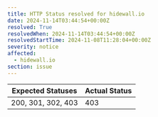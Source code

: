```yaml
---
title: HTTP Status resolved for hidewall.io
date: 2024-11-14T03:44:54+00:00Z
resolved: True
resolvedWhen: 2024-11-14T03:44:54+00:00Z
resolvedStartTime: 2024-11-08T11:28:04+00:00Z
severity: notice
affected:
  - hidewall.io
section: issue
---
```


| Expected Statuses | Actual Status  |
|-------------------|----------------|
| 200, 301, 302, 403 | 403 |
